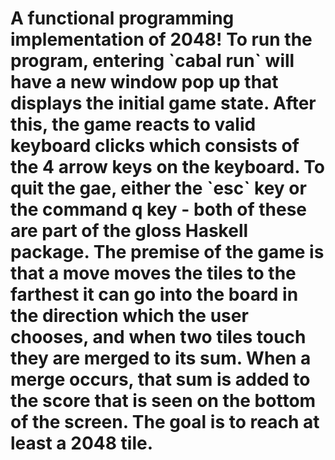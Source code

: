 <h1>A functional programming implementation of 2048!</sh1>
To run the program, entering `cabal run` will have a new window pop up that displays the initial game state. After this, the game reacts to valid keyboard clicks which consists of the 4 arrow keys on the keyboard. To quit the gae, either the `esc` key or the command q key - both of these are part of the gloss Haskell package. The premise of the game is that a move moves the tiles to the farthest it can go into the board in the direction which the user chooses, and when two tiles touch they are merged to its sum. When a merge occurs, that sum is added to the score that is seen on the bottom of the screen. The goal is to reach at least a 2048 tile. 